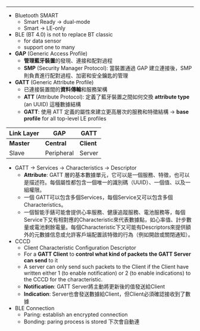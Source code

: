 ****
* Bluetooth SMART
	* Smart Ready → dual-mode
	* Smart → LE-only
* BLE (BT 4.0) is not to replace BT classic
	* for data sensor
	* support one to many
* **GAP** (Generic Access Profile)
	* **管理藍牙裝置**的發現、連接和配對過程
	* **SMP** (Security Manager Protocol): 當裝置通過 GAP 建立連接後，SMP 則負責進行配對過程、加密和安全鑰匙的管理
* **GATT** (Generic Attribute Profile) 
	* 已連接裝置間的**資料傳輸**和服務架構
	* **ATT** (Attribute Protocol): 定義了藍牙裝置之間如何交換 **attribute type** (an UUID) 這種數據結構
	* **GATT**: 使用 ATT 定義的屬性來建立更高層次的服務和特徵結構 → **base profile** for all top-level LE profiles

| Link Layer | GAP        | GATT   |
| ---------- | ---------- | ------ |
| **Master**     | **Central**    | **Client** |
| Slave      | Peripheral | Server |

* GATT → Services  → Characteristics → Descriptor
	* **Attribute**: GATT 層的基本數據單元，它可以是一個服務、特徵，也可以是描述符。每個屬性都包含一個唯一的識別碼（UUID）、一個值、以及一組權限。
	* 一個 GATT可以包含多個Services，每個Service又可以包含多個Characteristics。
	* 一個智能手錶可能會提供心率服務、健康追蹤服務、電池服務等，每個Service下又有相對應的Characteristic來代表數據點，如心率值、計步數量或電池剩餘電量。每個Characteristic下又可能有Descriptors來提供額外的元數據信息或允許客戶端配置該特徵的行為（例如開啟或關閉通知）。
* CCCD
	* Client Characteristic Configuration Descriptor
	* For a **GATT Client** to **control what kind of packets the GATT Server can send** to it 
	* A server can only send such packets to the Client if the Client have written either 1 (to enable notification) or 2 (to enable indications) to the CCCD for the characteristic.
	* **Notification**: GATT Server將主動將更新後的值發送給Client
	* **Indication**: Server也會發送數據給Client，但Client必須確認接收到了數據
* BLE Connection
	* Paring: establish an encrypted connection
	* Bonding: paring process is stored 下次會自動連